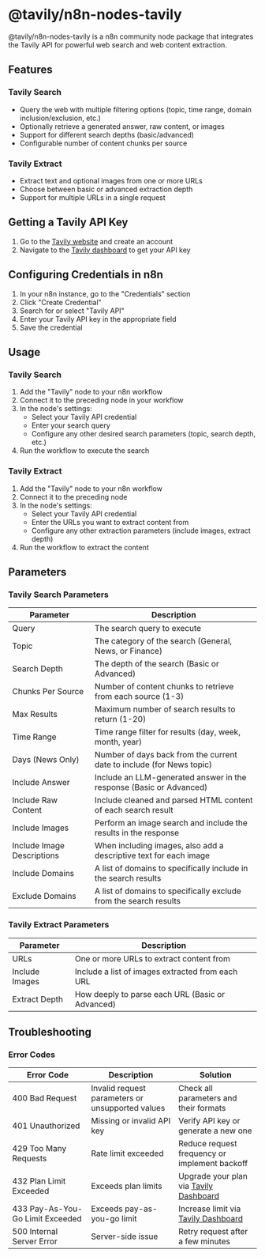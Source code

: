 # @tavily/n8n-nodes-tavily

@tavily/n8n-nodes-tavily is a n8n community node package that integrates the Tavily API for powerful web search and web content extraction.

## Features

### Tavily Search
- Query the web with multiple filtering options (topic, time range, domain inclusion/exclusion, etc.)
- Optionally retrieve a generated answer, raw content, or images
- Support for different search depths (basic/advanced)
- Configurable number of content chunks per source

### Tavily Extract
- Extract text and optional images from one or more URLs
- Choose between basic or advanced extraction depth
- Support for multiple URLs in a single request

## Getting a Tavily API Key

1. Go to the [Tavily website](https://tavily.com) and create an account
2. Navigate to the [Tavily dashboard](https://app.tavily.com/home) to get your API key

## Configuring Credentials in n8n

1. In your n8n instance, go to the "Credentials" section
2. Click "Create Credential"
3. Search for or select "Tavily API"
4. Enter your Tavily API key in the appropriate field
5. Save the credential

## Usage

### Tavily Search

1. Add the "Tavily" node to your n8n workflow
2. Connect it to the preceding node in your workflow
3. In the node's settings:
   - Select your Tavily API credential
   - Enter your search query
   - Configure any other desired search parameters (topic, search depth, etc.)
4. Run the workflow to execute the search

### Tavily Extract

1. Add the "Tavily" node to your n8n workflow
2. Connect it to the preceding node
3. In the node's settings:
   - Select your Tavily API credential
   - Enter the URLs you want to extract content from
   - Configure any other extraction parameters (include images, extract depth)
4. Run the workflow to extract the content

## Parameters

### Tavily Search Parameters

| Parameter | Description |
|-----------|-------------|
| Query | The search query to execute |
| Topic | The category of the search (General, News, or Finance) |
| Search Depth | The depth of the search (Basic or Advanced) |
| Chunks Per Source | Number of content chunks to retrieve from each source (1-3) |
| Max Results | Maximum number of search results to return (1-20) |
| Time Range | Time range filter for results (day, week, month, year) |
| Days (News Only) | Number of days back from the current date to include (for News topic) |
| Include Answer | Include an LLM-generated answer in the response (Basic or Advanced) |
| Include Raw Content | Include cleaned and parsed HTML content of each search result |
| Include Images | Perform an image search and include the results in the response |
| Include Image Descriptions | When including images, also add a descriptive text for each image |
| Include Domains | A list of domains to specifically include in the search results |
| Exclude Domains | A list of domains to specifically exclude from the search results |

### Tavily Extract Parameters

| Parameter | Description |
|-----------|-------------|
| URLs | One or more URLs to extract content from |
| Include Images | Include a list of images extracted from each URL |
| Extract Depth | How deeply to parse each URL (Basic or Advanced) |

## Troubleshooting

### Error Codes

| Error Code | Description | Solution |
|------------|-------------|----------|
| 400 Bad Request | Invalid request parameters or unsupported values | Check all parameters and their formats |
| 401 Unauthorized | Missing or invalid API key | Verify API key or generate a new one |
| 429 Too Many Requests | Rate limit exceeded | Reduce request frequency or implement backoff |
| 432 Plan Limit Exceeded | Exceeds plan limits | Upgrade your plan via [Tavily Dashboard](https://app.tavily.com/account/plan) |
| 433 Pay-As-You-Go Limit Exceeded | Exceeds pay-as-you-go limit | Increase limit via [Tavily Dashboard](https://app.tavily.com/account/plan) |
| 500 Internal Server Error | Server-side issue | Retry request after a few minutes |